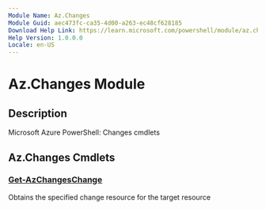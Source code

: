 ```yaml
---
Module Name: Az.Changes
Module Guid: aec473fc-ca35-4d00-a263-ec48cf628185
Download Help Link: https://learn.microsoft.com/powershell/module/az.changes
Help Version: 1.0.0.0
Locale: en-US
---
```


# Az.Changes Module
## Description
Microsoft Azure PowerShell: Changes cmdlets

## Az.Changes Cmdlets
### [Get-AzChangesChange](Get-AzChangesChange.md)
Obtains the specified change resource for the target resource


